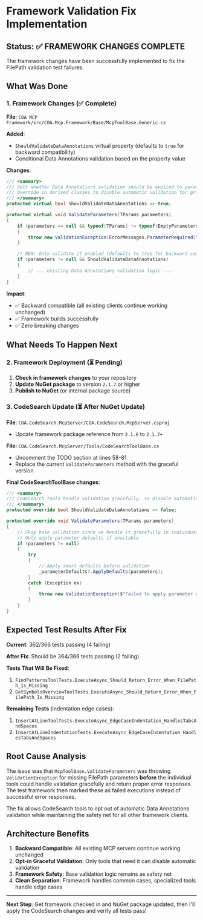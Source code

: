 # Framework Validation Fix Implementation

## Status: ✅ FRAMEWORK CHANGES COMPLETE

The framework changes have been successfully implemented to fix the FilePath validation test failures.

## What Was Done

### 1. Framework Changes (✅ Complete)

**File**: `COA MCP Framework/src/COA.Mcp.Framework/Base/McpToolBase.Generic.cs`

**Added**:
- `ShouldValidateDataAnnotations` virtual property (defaults to `true` for backward compatibility)
- Conditional Data Annotations validation based on the property value

**Changes**:
```csharp
/// <summary>
/// Gets whether Data Annotations validation should be applied to parameters.
/// Override in derived classes to disable automatic validation for graceful error handling.
/// </summary>
protected virtual bool ShouldValidateDataAnnotations => true;

protected virtual void ValidateParameters(TParams parameters)
{
    if (parameters == null && typeof(TParams) != typeof(EmptyParameters))
    {
        throw new ValidationException(ErrorMessages.ParameterRequired("parameters"));
    }

    // NEW: Only validate if enabled (defaults to true for backward compatibility)
    if (parameters != null && ShouldValidateDataAnnotations)
    {
        // ... existing Data Annotations validation logic ...
    }
}
```

**Impact**: 
- ✅ Backward compatible (all existing clients continue working unchanged)
- ✅ Framework builds successfully
- ✅ Zero breaking changes

## What Needs To Happen Next

### 2. Framework Deployment (⏳ Pending)

1. **Check in framework changes** to your repository
2. **Update NuGet package** to version `2.1.7` or higher
3. **Publish to NuGet** (or internal package source)

### 3. CodeSearch Update (⏳ After NuGet Update)

**File**: `COA.CodeSearch.McpServer/COA.CodeSearch.McpServer.csproj`
- Update framework package reference from `2.1.6` to `2.1.7+`

**File**: `COA.CodeSearch.McpServer/Tools/CodeSearchToolBase.cs`
- Uncomment the TODO section at lines 58-81
- Replace the current `ValidateParameters` method with the graceful version

**Final CodeSearchToolBase changes**:
```csharp
/// <summary>
/// CodeSearch tools handle validation gracefully, so disable automatic Data Annotations validation
/// </summary>
protected override bool ShouldValidateDataAnnotations => false;

protected override void ValidateParameters(TParams parameters)
{
    // Skip base validation since we handle it gracefully in individual tools
    // Only apply parameter defaults if available
    if (parameters != null)
    {
        try
        {
            // Apply smart defaults before validation
            _parameterDefaults?.ApplyDefaults(parameters);
        }
        catch (Exception ex)
        {
            throw new ValidationException($"Failed to apply parameter defaults: {ex.Message}", ex);
        }
    }
}
```

## Expected Test Results After Fix

**Current**: 362/366 tests passing (4 failing)

**After Fix**: Should be 364/366 tests passing (2 failing)

**Tests That Will Be Fixed**:
1. `FindPatternsToolTests.ExecuteAsync_Should_Return_Error_When_FilePath_Is_Missing`
2. `GetSymbolsOverviewToolTests.ExecuteAsync_Should_Return_Error_When_FilePath_Is_Missing`

**Remaining Tests** (indentation edge cases):
1. `InsertAtLineToolTests.ExecuteAsync_EdgeCaseIndentation_HandlesTabsAndSpaces` 
2. `InsertAtLineIndentationTests.ExecuteAsync_EdgeCaseIndentation_HandlesTabsAndSpaces`

## Root Cause Analysis

The issue was that `McpToolBase.ValidateParameters` was throwing `ValidationException` for missing FilePath parameters **before** the individual tools could handle validation gracefully and return proper error responses. The test framework then marked these as failed executions instead of successful error responses.

The fix allows CodeSearch tools to opt out of automatic Data Annotations validation while maintaining the safety net for all other framework clients.

## Architecture Benefits

1. **Backward Compatible**: All existing MCP servers continue working unchanged
2. **Opt-in Graceful Validation**: Only tools that need it can disable automatic validation  
3. **Framework Safety**: Base validation logic remains as safety net
4. **Clean Separation**: Framework handles common cases, specialized tools handle edge cases

---

**Next Step**: Get framework checked in and NuGet package updated, then I'll apply the CodeSearch changes and verify all tests pass!